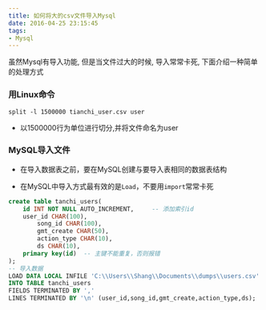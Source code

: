 ```yaml
---
title: 如何将大的csv文件导入Mysql
date: 2016-04-25 23:15:45
tags:
- Mysql
---
```


虽然Mysql有导入功能, 但是当文件过大的时候, 导入常常卡死, 下面介绍一种简单的处理方式

<!--more-->

### 用Linux命令

`split -l 1500000 tianchi_user.csv user`

- 以1500000行为单位进行切分,并将文件命名为user

### MySQL导入文件

- 在导入数据表之前，要在MySQL创建与要导入表相同的数据表结构

- 在MySQL中导入方式最有效的是`Load`，不要用`import`常常卡死

```sql
create table tanchi_users(
	id INT NOT NULL AUTO_INCREMENT,     -- 添加索引id
	user_id CHAR(100),
        song_id CHAR(100),
        gmt_create CHAR(50),
        action_type CHAR(10),
        ds CHAR(10),
	primary key(id)  -- 主键不能重复，否则报错
);
-- 导入数据
LOAD DATA LOCAL INFILE 'C:\\Users\\Shang\\Documents\\dumps\\users.csv'  
INTO TABLE tanchi_users 
FIELDS TERMINATED BY ',' 
LINES TERMINATED BY '\n' (user_id,song_id,gmt_create,action_type,ds);
```
